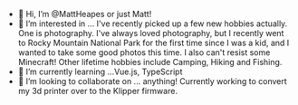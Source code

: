 - 👋 Hi, I’m @MattHeapes or just Matt! 
- 👀 I’m interested in ... I've recently picked up a few new hobbies actually. One is photography. I've always loved photography, but I recently went to Rocky Mountain National Park for the first time since I was a kid, and I wanted to take some good photos this time. I also can't resist some Minecraft! Other lifetime hobbies include Camping, Hiking and Fishing.
- 🌱 I’m currently learning ...Vue.js, TypeScript 
- 💞️ I’m looking to collaborate on ... anything! Currently working to convert my 3d printer over to the Klipper firmware.

<!---
MattHeapes/MattHeapes is a ✨ special ✨ repository because its `README.md` (this file) appears on your GitHub profile.
You can click the Preview link to take a look at your changes.
--->
